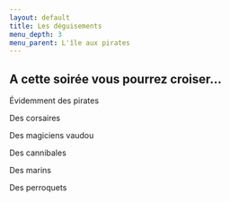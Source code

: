 ```yaml
---
layout: default
title: Les déguisements
menu_depth: 3
menu_parent: L'île aux pirates
---
```


## A cette soirée vous pourrez croiser...

Évidemment des pirates

Des corsaires

Des magiciens vaudou

Des cannibales

Des marins

Des perroquets
